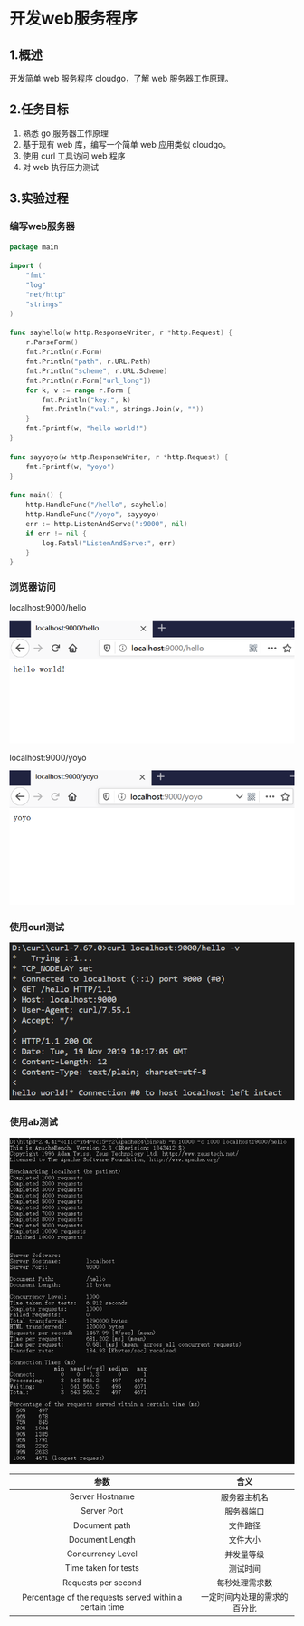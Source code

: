 # 开发web服务程序

## 1.概述

开发简单 web 服务程序 cloudgo，了解 web 服务器工作原理。

## 2.任务目标

1. 熟悉 go 服务器工作原理
2. 基于现有 web 库，编写一个简单 web 应用类似 cloudgo。
3. 使用 curl 工具访问 web 程序
4. 对 web 执行压力测试

## 3.实验过程

### 编写web服务器

```go
package main

import (
	"fmt"
	"log"
	"net/http"
	"strings"
)

func sayhello(w http.ResponseWriter, r *http.Request) {
	r.ParseForm()
	fmt.Println(r.Form)
	fmt.Println("path", r.URL.Path)
	fmt.Println("scheme", r.URL.Scheme)
	fmt.Println(r.Form["url_long"])
	for k, v := range r.Form {
		fmt.Println("key:", k)
		fmt.Println("val:", strings.Join(v, ""))
	}
	fmt.Fprintf(w, "hello world!")
}

func sayyoyo(w http.ResponseWriter, r *http.Request) {
	fmt.Fprintf(w, "yoyo")
}

func main() {
	http.HandleFunc("/hello", sayhello)
	http.HandleFunc("/yoyo", sayyoyo)
	err := http.ListenAndServe(":9000", nil)
	if err != nil {
		log.Fatal("ListenAndServe:", err)
	}
}

```

### 浏览器访问

localhost:9000/hello

![](pic/1.png)

localhost:9000/yoyo

![](pic/2.png)

### 使用curl测试

![hello](pic/hello.png)

### 使用ab测试

![](pic/ab.png)



|                          参数                           |             含义             |
| :-----------------------------------------------------: | :--------------------------: |
|                     Server Hostname                     |         服务器主机名         |
|                       Server Port                       |          服务器端口          |
|                      Document path                      |           文件路径           |
|                     Document Length                     |           文件大小           |
|                    Concurrency Level                    |          并发量等级          |
|                  Time taken for tests                   |           测试时间           |
|                   Requests per second                   |        每秒处理需求数        |
| Percentage of the requests served within a certain time | 一定时间内处理的需求的百分比 |





